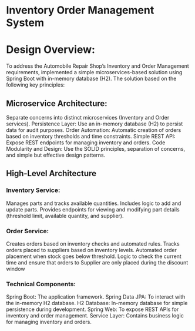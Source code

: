 # Inventory Order Management System

# Design Overview:

To address the Automobile Repair Shop’s Inventory and Order Management requirements, implemented a simple microservices-based solution using Spring Boot with in-memory database (H2). 
The solution based on the following key principles:

## Microservice Architecture:

Separate concerns into distinct microservices (Inventory and Order services).
Persistence Layer: Use an in-memory database (H2) to persist data for audit purposes.
Order Automation: Automatic creation of orders based on inventory thresholds and time constraints.
Simple REST API: Expose REST endpoints for managing inventory and orders.
Code Modularity and Design: Use the SOLID principles, separation of concerns, and simple but effective design patterns.

## High-Level Architecture

### Inventory Service:

Manages parts and tracks available quantities.
Includes logic to add and update parts.
Provides endpoints for viewing and modifying part details (threshold limit, available quantity, and supplier).

### Order Service:

Creates orders based on inventory checks and automated rules.
Tracks orders placed to suppliers based on inventory levels.
Automated order placement when stock goes below threshold.
Logic to check the current time and ensure that orders to Supplier are only placed during the discount window

### Technical Components:

Spring Boot: The application framework.
Spring Data JPA: To interact with the in-memory H2 database.
H2 Database: In-memory database for simple persistence during development.
Spring Web: To expose REST APIs for inventory and order management.
Service Layer: Contains business logic for managing inventory and orders.


